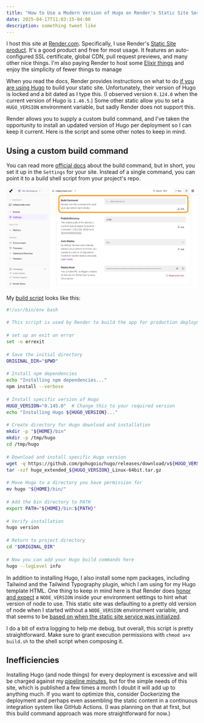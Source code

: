 ```yaml
---
title: "How to Use a Modern Version of Hugo on Render's Static Site Service"
date: 2025-04-17T11:03:15-04:00
description: something tweet like
---
```


I host this site at [Render.com](https://render.com/). Specifically, I use Render's [Static Site product](https://render.com/docs/static-sites). It's a good product and free for most usage. It features an auto-configured SSL certificate, global CDN, pull request previews, and many other nice things. I'm also paying Render to host some [Elixir things](https://rankedvote.app/) and enjoy the simplicity of fewer things to manage

When you read the docs, Render provides instructions on what to do [if you are using Hugo](https://render.com/docs/deploy-hugo) to build your static site. Unfortunately, their version of Hugo is locked and a bit dated as I type this. (I observed version `0.124.0` when the current version of Hugo is `1.46.5`.) Some other static allow you to set a `HUGO_VERSION` environment variable, but sadly Render does not support this.

Render allows you to supply a custom build command, and I've taken the opportunity to install an updated version of Hugo per deployment so I can keep it current. Here is the script and some other notes to keep in mind.

## Using a custom build command

You can read more [official docs](https://render.com/docs/deploys#build-command) about the build command, but in short, you set it up in the `Settings` for your site. Instead of a single command, you can point it to a build shell script from your project's repo.

![Render Setting web page](render-settings.png "A screenshot of Render's settings page for the site, showing a line to enter a build command.")

My [build script](https://github.com/zorn/mikezornek.com/blob/63fbcfc5687e778afeafb7d7520a14e0c6cc7437/bin/build.sh#L1) looks like this:

```bash
#!/usr/bin/env bash

# This script is used by Render to build the app for production deployment.

# set up an exit on error
set -o errexit

# Save the initial directory
ORIGINAL_DIR="$PWD"

# Install npm dependencies
echo "Installing npm dependencies..."
npm install --verbose

# Install specific version of Hugo
HUGO_VERSION="0.145.0"  # Change this to your required version
echo "Installing Hugo ${HUGO_VERSION}..."

# Create directory for Hugo download and installation
mkdir -p "${HOME}/bin"
mkdir -p /tmp/hugo
cd /tmp/hugo

# Download and install specific Hugo version
wget -q https://github.com/gohugoio/hugo/releases/download/v${HUGO_VERSION}/hugo_extended_${HUGO_VERSION}_Linux-64bit.tar.gz
tar -xzf hugo_extended_${HUGO_VERSION}_Linux-64bit.tar.gz

# Move Hugo to a directory you have permission for
mv hugo "${HOME}/bin/"

# Add the bin directory to PATH
export PATH="${HOME}/bin:${PATH}"

# Verify installation
hugo version

# Return to project directory
cd "$ORIGINAL_DIR"

# Now you can add your Hugo build commands here
hugo --logLevel info
```

In addition to installing Hugo, I also install some npm packages, including Tailwind and the Tailwind Typography plugin, which I am using for my Hugo template HTML. One thing to keep in mind here is that Render does [honor and expect](https://render.com/docs/node-version) a `NODE_VERSION` inside your environment settings to hint what version of node to use. This static site was defaulting to a pretty old version of node when I started without a `NODE_VERSION` environment variable, and that seems to be [based on when the static site service was initialized](https://render.com/docs/node-version#history-of-default-nodejs-versions).

I do a bit of extra logging to help me debug, but overall, this script is pretty straightforward. Make sure to grant execution permissions with `chmod a+x build.sh`  to the shell script when composing it. 

## Inefficiencies

Installing Hugo (and node things) for every deployment is excessive and will be charged against my [pipeline minutes](https://render.com/docs/build-pipeline#pipeline-minutes), but for the simple needs of this site, which is published a few times a month I doubt it will add up to anything much. If you want to optimize this, consider Dockerizing the deployment and perhaps even assembling the static content in a continuous integration system like GitHub Actions. (I was planning on that at first, but this build command approach was more straightforward for now.)
